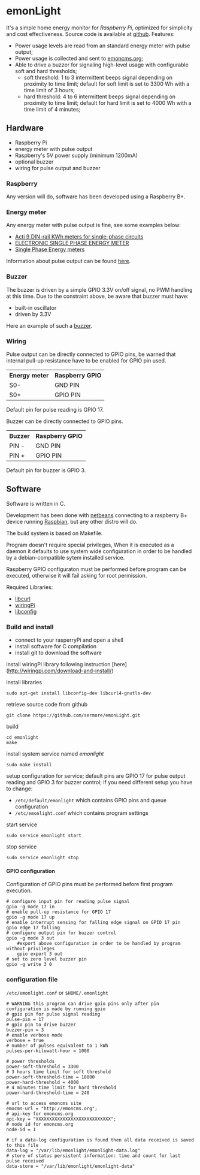 # emonLight

It's a simple home energy monitor for *Raspberry Pi*, optimized for simplicity and cost effectiveness.
Source code is available at [github](https://github.com/sermore/emonlight).
Features:

* Power usage levels are read from an standard energy meter with pulse output;
* Power usage is collected and sent to [emoncms.org](http://emoncms.org); 
* Able to drive a buzzer for signaling high-level usage with configurable soft and hard thresholds;
  * soft threshold: 1 to 3 intermittent beeps signal depending on proximity to time limit; default for soft limit is set to 3300 Wh with a time limit of 3 hours;
  * hard threshold: 4 to 6 intermittent beeps signal depending on proximity to time limit; default for hard limit is set to 4000 Wh with a time limit of 4 minutes;

## Hardware

* Raspberry Pi
* energy meter with pulse output
* Raspberry's 5V power supply (minimum 1200mA)
* optional buzzer
* wiring for pulse output and buzzer

### Raspberry

Any version will do, software has been developed using a Raspberry B+.

### Energy meter

Any energy meter with pulse output is fine, see some examples below:

* [Acti 9 DIN-rail KWh meters for single-phase circuits](http://www.schneider-electric.com/products/ww/en/4100-power-energy-monitoring-system/4125-basic-energy-metering/61083-acti-9-iem2000-series/)
* [ELECTRONIC SINGLE PHASE ENERGY METER](http://www.tecnoswitch.com/it/component/k2/item/93-contatore-elettronico-di-energia-elettrica-monofase-electronic-single-phase-energy-meter)
* [Single Phase Energy meters](http://www.ebay.com/itm/5-65-A-230V-50HZ-din-rail-Energy-meter-voltage-current-active-reactive-power-KWH-/261851378718?pt=LH_DefaultDomain_0&hash=item3cf78ef41e)

Information about pulse output can be found [here](http://openenergymonitor.org/emon/buildingblocks/introduction-to-pulse-counting).

### Buzzer

The buzzer is driven by a simple GPIO 3.3V on/off signal, no PWM handling at this time.
Due to the constraint above, be aware that buzzer must have:

* built-in oscillator
* driven by 3.3V

Here an example of such a [buzzer](https://www.adafruit.com/products/1536).


### Wiring

Pulse output can be directly connected to GPIO pins, be warned that internal pull-up resistance have to be enabled for GPIO pin used.

<table class="table table-nonfluid">
<tr><th> Energy meter </th><th> Raspberry GPIO </th></tr>
<tr><td> S0- </td><td> GND PIN </td></tr>
<tr><td> S0+ </td><td> GPIO PIN </td></tr>
</table>

Default pin for pulse reading is GPIO 17.

Buzzer can be directly connected to GPIO pins.

<table class="table table-nonfluid">
<tr><th> Buzzer </th><th> Raspberry GPIO </th></tr>
<tr><td> PIN - </td><td> GND PIN </td></tr>
<tr><td> PIN + </td><td> GPIO PIN </td></tr>
</table>

Default pin for buzzer is GPIO 3.


## Software

Software is written in C.

Development has been done with [netbeans](www.netbeans.org) connecting to a raspberry B+ device running [Raspbian](http://www.raspbian.org]), but any other distro will do.

The build system is based on Makefile.

Program doesn't require special privileges, When it is executed as a daemon it defaults to use system wide configuration in order to be handled by a debian-compatible sytem installed service.

Raspberry GPIO configuraton must be performed before program can be executed, otherwise it will fail asking for root permission.

Required Libraries:

* [libcurl](http://curl.haxx.se/libcurl/)
* [wiringPi](http://wiringpi.com/)
* [libconfig](http://www.hyperrealm.com/libconfig/)


### Build and install

* connect to your rasperryPi and open a shell
* install software for C compilation
* install git to download the software

install wiringPi library following instruction [here] (http://wiringpi.com/download-and-install/)
	
install libraries

	sudo apt-get install libconfig-dev libcurl4-gnutls-dev 
	
retrieve source code from github

	git clone https://github.com/sermore/emonLight.git

build

	cd emonlight
	make

install system service named *emonlight*

	sudo make install

setup configuration for service; default pins are GPIO 17 for pulse output reading and GPIO 3 for buzzer control; if you need different setup you have to change:

* `/etc/default/emonlight` which contains GPIO pins and queue configuration
* `/etc/emonlight.conf` which contains program settings

start service

	sudo service emonlight start

stop service

	sudo service emonlight stop


#### GPIO configuration
Configuration of GPIO pins must be performed before first program execution.

	# configure input pin for reading pulse signal
	gpio -g mode 17 in
	# enable pull-up resistance for GPIO 17
	gpio -g mode 17 up
	# enable interrupt sensing for falling edge signal on GPIO 17 pin
	gpio edge 17 falling
	# configure output pin for buzzer control 
	gpio -g mode 3 out
        #export above configuration in order to be handled by program without privileges
        gpio export 3 out
	# set to zero level buzzer pin
	gpio -g write 3 0

### configuration file 

`/etc/emonlight.conf` or `$HOME/.emonlight`

    # WARNING this program can drive gpio pins only after pin configuration is made by running gpio 
    # gpio pin for pulse signal reading
    pulse-pin = 17
    # gpio pin to drive buzzer
    buzzer-pin = 3
    # enable verbose mode
    verbose = true
    # number of pulses equivalent to 1 kWh
    pulses-per-kilowatt-hour = 1000

    # power thresholds
    power-soft-threshold = 3300
    # 3 hours time limit for soft threshold
    power-soft-threshold-time = 10800 
    power-hard-threshold = 4000
    # 4 minutes time limit for hard threshold
    power-hard-threshold-time = 240 

    # url to access emoncms site
    emocms-url = "http://emoncms.org";
    # api-key for emoncms.org
    api-key = "XXXXXXXXXXXXXXXXXXXXXXXXXXXX";
    # node id for emoncms.org
    node-id = 1

    # if a data-log configuration is found then all data received is saved to this file
    data-log = "/var/lib/emonlight/emonlight-data.log"
    # store of status persistent information: time and count for last pulse received
    data-store = "/var/lib/emonlight/emonlight-data"
    